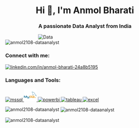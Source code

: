 <h1 align="center">Hi 👋, I'm Anmol Bharati</h1>
<h3 align="center">A passionate Data Analyst from India</h3>

<img align="right" alt ="Data" width="400" src="https://capturly.com/blog/wp-content/uploads/2018/02/Data-Website-Analytics.gif">


<p align="left"> <img src="https://komarev.com/ghpvc/?username=anmol2108-dataanalyst&label=Profile%20views&color=0e75b6&style=flat" alt="anmol2108-dataanalyst" /> </p>

<h3 align="left">Connect with me:</h3>
<p align="left">
<a href="https://www.linkedin.com/in/anmol-bharati-24a8b5195/" target="blank"><img align="center" src="https://raw.githubusercontent.com/rahuldkjain/github-profile-readme-generator/master/src/images/icons/Social/linked-in-alt.svg" alt="linkedin.com/in/anmol-bharati-24a8b5195" height="30" width="40" /></a>
</p>

<h3 align="left">Languages and Tools:</h3>
<p align="left"> 
  <a href="https://www.microsoft.com/en-us/sql-server" target="_blank" rel="noreferrer"> 
    <img src="https://www.svgrepo.com/show/303229/microsoft-sql-server-logo.svg" alt="mssql" width="40" height="40"/> 
  </a> 
  <a href="https://www.mysql.com/" target="_blank" rel="noreferrer"> 
    <img src="https://raw.githubusercontent.com/devicons/devicon/master/icons/mysql/mysql-original-wordmark.svg" alt="mysql" width="40" height="40"/> 
  </a>
  <a href="https://powerbi.microsoft.com/" target="_blank" rel="noreferrer"> 
    <img src="https://encrypted-tbn0.gstatic.com/images?q=tbn:ANd9GcTdt-G5CLjUtlbfsJsf7m9HmyByqxjT4I_9pA&s" alt="powerbi" width="40" height="40"/> 
  </a>
  <a href="https://www.tableau.com/" target="_blank" rel="noreferrer"> 
    <img src="https://analyticstraininghub.com/wp-content/uploads/2020/10/icon-tableau.png" alt="tableau" width="40" height="40"/> 
  </a>
  <a href="https://www.microsoft.com/en-us/microsoft-365/excel" target="_blank" rel="noreferrer"> 
    <img src="https://download.logo.wine/logo/Microsoft_Excel/Microsoft_Excel-Logo.wine.png" alt="excel" width="40" height="40"/> 
  </a>
</p>

<p><img align="left" src="https://github-readme-stats.vercel.app/api/top-langs?username=anmol2108-dataanalyst&show_icons=true&locale=en&layout=compact" alt="anmol2108-dataanalyst" /></p>

<p>&nbsp;<img align="center" src="https://github-readme-stats.vercel.app/api?username=anmol2108-dataanalyst&show_icons=true&locale=en" alt="anmol2108-dataanalyst" /></p>

<p><img align="center" src="https://github-readme-streak-stats.herokuapp.com/?user=anmol2108-dataanalyst&" alt="anmol2108-dataanalyst" /></p>
